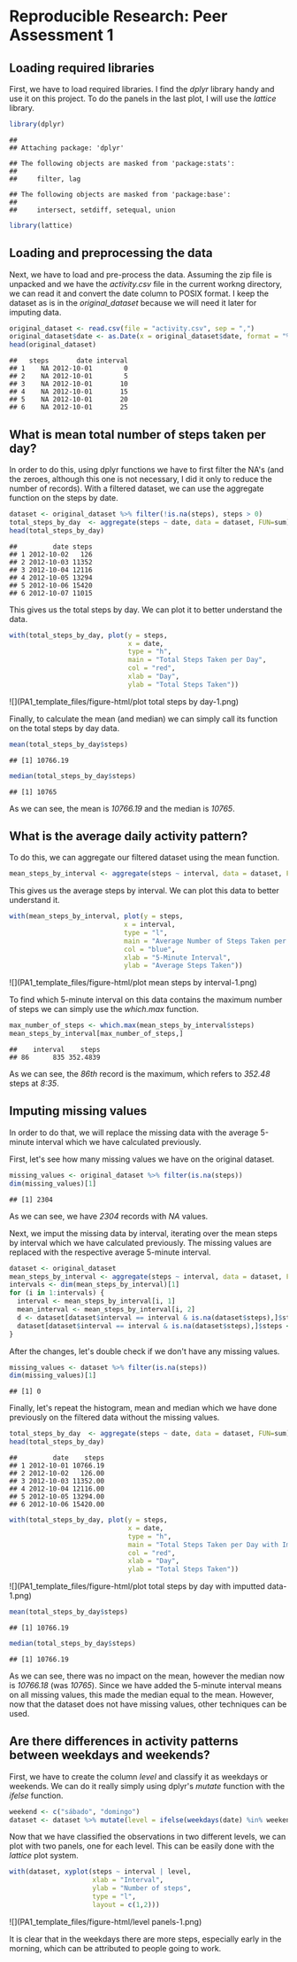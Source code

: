 # Reproducible Research: Peer Assessment 1

## Loading required libraries

First, we have to load required libraries. I find the *dplyr* library handy and use it on this project. To do the panels in the last plot, I will use the *lattice* library.


```r
library(dplyr)
```

```
## 
## Attaching package: 'dplyr'
```

```
## The following objects are masked from 'package:stats':
## 
##     filter, lag
```

```
## The following objects are masked from 'package:base':
## 
##     intersect, setdiff, setequal, union
```

```r
library(lattice)
```

## Loading and preprocessing the data

Next, we have to load and pre-process the data. Assuming the zip file is unpacked and we have the *activity.csv* file in the current workng directory, we can read it and convert the date column to POSIX format. I keep the dataset as is in the *original_dataset* because we will need it later for imputing data.


```r
original_dataset <- read.csv(file = "activity.csv", sep = ",")
original_dataset$date <- as.Date(x = original_dataset$date, format = "%Y-%m-%d")
head(original_dataset)
```

```
##   steps       date interval
## 1    NA 2012-10-01        0
## 2    NA 2012-10-01        5
## 3    NA 2012-10-01       10
## 4    NA 2012-10-01       15
## 5    NA 2012-10-01       20
## 6    NA 2012-10-01       25
```

## What is mean total number of steps taken per day?

In order to do this, using dplyr functions we have to first filter the NA's (and the zeroes, although this one is not necessary, I did it only to reduce the number of records).
With a filtered dataset, we can use the aggregate function on the steps by date. 


```r
dataset <- original_dataset %>% filter(!is.na(steps), steps > 0)
total_steps_by_day  <- aggregate(steps ~ date, data = dataset, FUN=sum)
head(total_steps_by_day)
```

```
##         date steps
## 1 2012-10-02   126
## 2 2012-10-03 11352
## 3 2012-10-04 12116
## 4 2012-10-05 13294
## 5 2012-10-06 15420
## 6 2012-10-07 11015
```

This gives us the total steps by day. We can plot it to better understand the data.


```r
with(total_steps_by_day, plot(y = steps, 
                              x = date,
                              type = "h",
                              main = "Total Steps Taken per Day", 
                              col = "red", 
                              xlab = "Day",
                              ylab = "Total Steps Taken"))
```

![](PA1_template_files/figure-html/plot total steps by day-1.png)<!-- -->

Finally, to calculate the mean (and median) we can simply call its function on the total steps by day data.


```r
mean(total_steps_by_day$steps)
```

```
## [1] 10766.19
```

```r
median(total_steps_by_day$steps)
```

```
## [1] 10765
```

As we can see, the mean is *10766.19* and the median is *10765*.

## What is the average daily activity pattern?

To do this, we can aggregate our filtered dataset using the mean function.


```r
mean_steps_by_interval <- aggregate(steps ~ interval, data = dataset, FUN=mean)
```

This gives us the average steps by interval. We can plot this data to better understand it.


```r
with(mean_steps_by_interval, plot(y = steps, 
                             x = interval,
                             type = "l",
                             main = "Average Number of Steps Taken per 5-Minute Interval", 
                             col = "blue", 
                             xlab = "5-Minute Interval",
                             ylab = "Average Steps Taken"))
```

![](PA1_template_files/figure-html/plot mean steps by interval-1.png)<!-- -->

To find which 5-minute interval on this data contains the maximum number of steps we can simply use the *which.max* function.                             


```r
max_number_of_steps <- which.max(mean_steps_by_interval$steps)
mean_steps_by_interval[max_number_of_steps,]
```

```
##    interval    steps
## 86      835 352.4839
```

As we can see, the *86th* record is the maximum, which refers to *352.48* steps at *8:35*.

## Imputing missing values

In order to do that, we will replace the missing data with the average 5-minute interval which we have calculated previously.

First, let's see how many missing values we have on the original dataset.


```r
missing_values <- original_dataset %>% filter(is.na(steps))
dim(missing_values)[1]
```

```
## [1] 2304
```

As we can see, we have *2304* records with *NA* values.

Next, we imput the missing data by interval, iterating over the mean steps by interval which we have calculated previously. The missing values are replaced with the respective average 5-minute interval.


```r
dataset <- original_dataset
mean_steps_by_interval <- aggregate(steps ~ interval, data = dataset, FUN=mean)
intervals <- dim(mean_steps_by_interval)[1]
for (i in 1:intervals) {
  interval <- mean_steps_by_interval[i, 1]
  mean_interval <- mean_steps_by_interval[i, 2]
  d <- dataset[dataset$interval == interval & is.na(dataset$steps),]$steps
  dataset[dataset$interval == interval & is.na(dataset$steps),]$steps <- rep(mean_interval, length(d))    
}
```

After the changes, let's double check if we don't have any missing values.


```r
missing_values <- dataset %>% filter(is.na(steps))
dim(missing_values)[1]
```

```
## [1] 0
```

Finally, let's repeat the histogram, mean and median which we have done previously on the filtered data without the missing values.


```r
total_steps_by_day  <- aggregate(steps ~ date, data = dataset, FUN=sum)
head(total_steps_by_day)
```

```
##         date    steps
## 1 2012-10-01 10766.19
## 2 2012-10-02   126.00
## 3 2012-10-03 11352.00
## 4 2012-10-04 12116.00
## 5 2012-10-05 13294.00
## 6 2012-10-06 15420.00
```


```r
with(total_steps_by_day, plot(y = steps, 
                              x = date,
                              type = "h",
                              main = "Total Steps Taken per Day with Imputted Data", 
                              col = "red", 
                              xlab = "Day",
                              ylab = "Total Steps Taken"))
```

![](PA1_template_files/figure-html/plot total steps by day with imputted data-1.png)<!-- -->


```r
mean(total_steps_by_day$steps)
```

```
## [1] 10766.19
```

```r
median(total_steps_by_day$steps)
```

```
## [1] 10766.19
```

As we can see, there was no impact on the mean, however the median now is *10766.18* (was *10765*). Since we have added the 5-minute interval means on all missing values, this made the median equal to the mean. However, now that the dataset does not have missing values, other techniques can be used.

## Are there differences in activity patterns between weekdays and weekends?

First, we have to create the column *level* and classify it as weekdays or weekends. We can do it really simply using dplyr's *mutate* function with the *ifelse* function.


```r
weekend <- c("sábado", "domingo")
dataset <- dataset %>% mutate(level = ifelse(weekdays(date) %in% weekend, "weekend", "weekday"))
```

Now that we have classified the observations in two different levels, we can plot with two panels, one for each level. This can be easily done with the *lattice* plot system.


```r
with(dataset, xyplot(steps ~ interval | level,
                     xlab = "Interval",
                     ylab = "Number of steps",
                     type = "l",
                     layout = c(1,2)))
```

![](PA1_template_files/figure-html/level panels-1.png)<!-- -->

It is clear that in the weekdays there are more steps, especially early in the morning, which can be attributed to people going to work.
